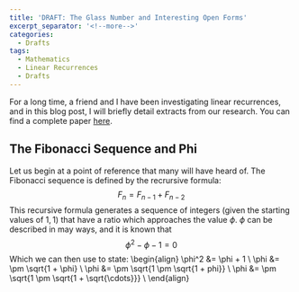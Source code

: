 ```yaml
---
title: 'DRAFT: The Glass Number and Interesting Open Forms'
excerpt_separator: '<!--more-->'
categories:
  - Drafts
tags:
  - Mathematics
  - Linear Recurrences
  - Drafts
---
```


For a long time, a friend and I have been investigating linear recurrences, and in this blog post, I will briefly detail extracts from our research. You can find a complete paper [here](https://www.overleaf.com/read/rxxktbhpdrdt).

<!--more-->

## The Fibonacci Sequence and Phi

Let us begin at a point of reference that many will have heard of. The Fibonacci sequence is defined by the recrursive formula:
$$F_n = F_{n-1} + F_{n-2}$$
This recursive formula generates a sequence of integers (given the starting values of $1, 1$) that have a ratio which approaches the value $\phi$. $\phi$ can be described in may ways, and it is known that
$$\phi^2 - \phi - 1 = 0$$
Which we can then use to state:
\begin{align}
\phi^2 &= \phi + 1 \\
\phi &= \pm \sqrt{1 + \phi} \\
\phi &= \pm \sqrt{1 \pm \sqrt{1 + phi}} \\
\phi &= \pm \sqrt{1 \pm \sqrt{1 + \sqrt{\cdots}}} \\
\end{align}
